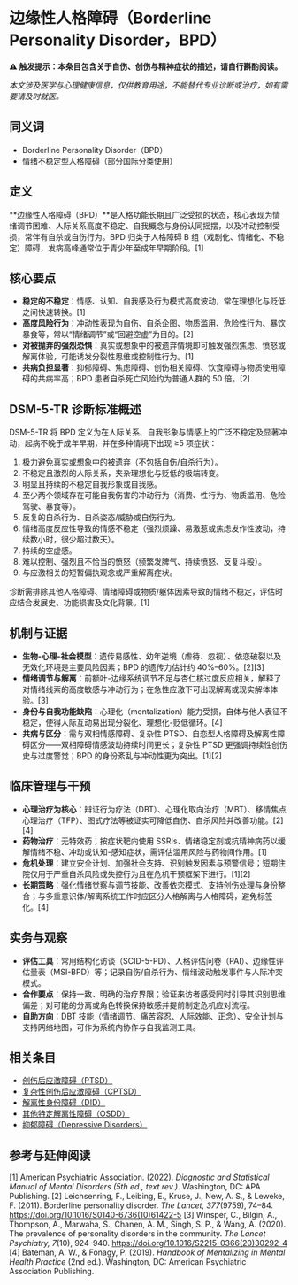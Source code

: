 # 边缘性人格障碍（Borderline Personality Disorder，BPD）

**⚠ 触发提示：本条目包含关于自伤、创伤与精神症状的描述，请自行斟酌阅读。**

_本文涉及医学与心理健康信息，仅供教育用途，不能替代专业诊断或治疗，如有需要请及时就医。_

## 同义词

- Borderline Personality Disorder（BPD）
- 情绪不稳定型人格障碍（部分国际分类使用）

## 定义

**边缘性人格障碍（BPD）**是人格功能长期且广泛受损的状态，核心表现为情绪调节困难、人际关系高度不稳定、自我概念与身份认同摇摆，以及冲动控制受损，常伴有自杀或自伤行为。BPD 归类于人格障碍 B 组（戏剧化、情绪化、不稳定）障碍，发病高峰通常位于青少年至成年早期阶段。[1]

## 核心要点

- **稳定的不稳定**：情感、认知、自我感及行为模式高度波动，常在理想化与贬低之间快速转换。[1]
- **高度风险行为**：冲动性表现为自伤、自杀企图、物质滥用、危险性行为、暴饮暴食等，常以“情绪调节”或“回避空虚”为目的。[2]
- **对被抛弃的强烈恐惧**：真实或想象中的被遗弃情境即可触发强烈焦虑、愤怒或解离体验，可能诱发分裂性思维或控制性行为。[1]
- **共病负担显著**：抑郁障碍、焦虑障碍、创伤相关障碍、饮食障碍与物质使用障碍的共病率高；BPD 患者自杀死亡风险约为普通人群的 50 倍。[2]

## DSM-5-TR 诊断标准概述

DSM-5-TR 将 BPD 定义为在人际关系、自我形象与情感上的广泛不稳定及显著冲动，起病不晚于成年早期，并在多种情境下出现 ≥5 项症状：

1. 极力避免真实或想象中的被遗弃（不包括自伤/自杀行为）。
2. 不稳定且激烈的人际关系，夹杂理想化与贬低的极端转变。
3. 明显且持续的不稳定自我形象或自我感。
4. 至少两个领域存在可能自我伤害的冲动行为（消费、性行为、物质滥用、危险驾驶、暴食等）。
5. 反复的自杀行为、自杀姿态/威胁或自伤行为。
6. 情绪高度反应性导致的情感不稳定（强烈烦躁、易激惹或焦虑发作性波动，持续数小时，很少超过数天）。
7. 持续的空虚感。
8. 难以控制、强烈且不恰当的愤怒（频繁发脾气、持续愤怒、反复斗殴）。
9. 与应激相关的短暂偏执观念或严重解离症状。

诊断需排除其他人格障碍、情绪障碍或物质/躯体因素导致的情绪不稳定，评估时应结合发展史、功能损害及文化背景。[1]

## 机制与证据

- **生物-心理-社会模型**：遗传易感性、幼年逆境（虐待、忽视）、依恋破裂以及无效化环境是主要风险因素；BPD 的遗传力估计约 40%–60%。[2][3]
- **情绪调节与解离**：前额叶-边缘系统调节不足与杏仁核过度反应相关，解释了对情绪线索的高度敏感与冲动行为；在急性应激下可出现解离或现实解体体验。[3]
- **身份与自我功能缺陷**：心理化（mentalization）能力受损，自体与他人表征不稳定，使得人际互动易出现分裂化、理想化-贬低循环。[4]
- **共病与区分**：需与双相情感障碍、复杂性 PTSD、自恋型人格障碍及解离性障碍区分——双相障碍情感波动持续时间更长；复杂性 PTSD 更强调持续性创伤史与过度警觉；BPD 的身份紊乱与冲动性更为突出。[1][2]

## 临床管理与干预

- **心理治疗为核心**：辩证行为疗法（DBT）、心理化取向治疗（MBT）、移情焦点心理治疗（TFP）、图式疗法等被证实可降低自伤、自杀风险并改善功能。[2][4]
- **药物治疗**：无特效药；按症状靶向使用 SSRIs、情绪稳定剂或抗精神病药以缓解情绪不稳、冲动或认知-感知症状，需评估滥用风险与药物间作用。[1]
- **危机处理**：建立安全计划、加强社会支持、识别触发因素与预警信号；短期住院仅用于严重自杀风险或失控行为且在危机干预框架下进行。[1][2]
- **长期策略**：强化情绪觉察与调节技能、改善依恋模式、支持创伤处理与身份整合；与多重意识体/解离系统工作时应区分人格解离与人格障碍，避免标签化。[4]

## 实务与观察

- **评估工具**：常用结构化访谈（SCID-5-PD）、人格评估问卷（PAI）、边缘性评估量表（MSI-BPD）等；记录自伤/自杀行为、情绪波动触发事件与人际冲突模式。
- **合作要点**：保持一致、明确的治疗界限；验证来访者感受同时引导其识别思维偏差；对可能的分离或角色转换保持敏感并提前制定危机应对流程。
- **自助方向**：DBT 技能（情绪调节、痛苦容忍、人际效能、正念）、安全计划与支持网络地图，可作为系统内协作与自我监测工具。

## 相关条目

- [创伤后应激障碍（PTSD）](创伤后应激障碍.md)
- [复杂性创伤后应激障碍（CPTSD）](复杂性创伤后应激障碍.md)
- [解离性身份障碍（DID）](解离性身份障碍.md)
- [其他特定解离性障碍（OSDD）](其他特定解离性障碍.md)
- [抑郁障碍（Depressive Disorders）](抑郁障碍.md)

## 参考与延伸阅读

[1] American Psychiatric Association. (2022). *Diagnostic and Statistical Manual of Mental Disorders (5th ed., text rev.)*. Washington, DC: APA Publishing.
[2] Leichsenring, F., Leibing, E., Kruse, J., New, A. S., & Leweke, F. (2011). Borderline personality disorder. *The Lancet, 377*(9759), 74–84. https://doi.org/10.1016/S0140-6736(10)61422-5
[3] Winsper, C., Bilgin, A., Thompson, A., Marwaha, S., Chanen, A. M., Singh, S. P., & Wang, A. (2020). The prevalence of personality disorders in the community. *The Lancet Psychiatry, 7*(10), 924–940. https://doi.org/10.1016/S2215-0366(20)30292-4
[4] Bateman, A. W., & Fonagy, P. (2019). *Handbook of Mentalizing in Mental Health Practice* (2nd ed.). Washington, DC: American Psychiatric Association Publishing.
